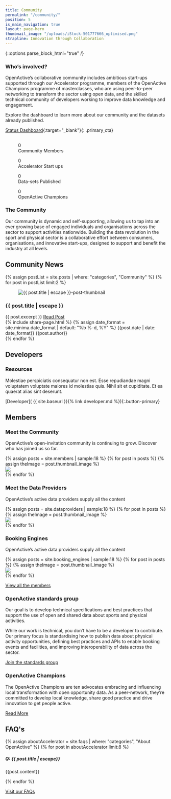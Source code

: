 ```yaml
---
title: Community
permalink: "/community/"
position: 5
is_main_navigation: true
layout: page-hero
thumbnail_image: "/uploads/iStock-501777666_optimised.png"
strapline: Innovation through Collaboration
---
```


{::options parse_block_html="true" /}

<!--  ---------------->
<!-- HERO -->
<!--  ---------------->
<article>
<div class="one">

### Who’s involved?

OpenActive’s collaborative community includes ambitious start-ups supported through our Accelerator programme, members of the OpenActive Champions programme of masterclasses, who are using peer-to-peer networking to transform the sector using open data, and the skilled technical community of developers working to improve data knowledge and engagement.

Explore the dashboard to learn more about our community and the datasets already published.

[Status Dashboard](http://status.openactive.io/){:target="_blank"}{: .primary_cta}

</div>
</article>


<!--  ---------------->
<!-- STATS ROW -->
<!--  ---------------->
<article class="invert stats-row title-row" markdown="0">
<h2 class="sub-heading-two"></h2>

<div class="four">
<figure>
<div class="wrap">
<div class="odometer com-members">0</div>
</div>
<figcaption>Community Members </figcaption>
</figure>
</div>

<div class="four">
<figure>
<div class="wrap">

<div class="odometer com-startups">0</div>
</div>
<figcaption>Accelerator Start ups </figcaption>

</figure>
</div>

<div class="four">
<figure>
<div class="wrap">

<div class="odometer com-published">0</div>
</div>
<figcaption>Data-sets Published </figcaption>

</figure>
</div>

<div class="four">
<figure>
<div class="wrap">

<div class="odometer com-champions">0</div>
</div>
<figcaption>OpenActive Champions </figcaption>

</figure>
</div>

</article>




<!--  ---------------->
<!-- TEXT BLOCK -->
<!--  ---------------->
<article>
<div class="one">

### The Community
Our community is dynamic and self-supporting, allowing us to tap into an ever growing base of engaged individuals and organisations across the sector to support activities nationwide. Building the data revolution in the sport and physical sector is a collaborative effort between consumers, organisations, and innovative start-ups, designed to support and benefit the industry at all levels.

</div>
</article>


<!--  ---------------->
<!-- NEWS -->
<!--  ---------------->
<article class="post-list title-row">
<h2 class="sub-heading-two"> Community News</h2>



{% assign postList = site.posts | where: "categories", "Community" %}
{% for post in postList limit:2 %}

<div class="two" id="post-{{ forloop.index }}">
<figure role="group">
<img src="{{post.thumbnail_image | relative_url}}" alt="{{ post.title | escape }}-post-thumbnail">
</figure>
<h3>{{ post.title | escape }}</h3>
<div class="subgrid brand-one-b">
<div class="two twoleft">
{{ post.excerpt }}
<a class="button-primary" href="{{ post.url | relative_url }}">Read Post</a>
</div>
<div class="two twoleft">
{% include share-page.html %}
{% assign date_format = site.minima.date_format | default: "%b %-d, %Y" %}
{{post.date | date: date_format}}
{{post.author}}
</div>
</div>
</div>
{% endfor %}
</article>


<!--  ---------------->
<!-- CALL TO ACTION -->
<!--  ---------------->
<article class="call_to_action--full-width">
<h2 class="sub-heading-two">Developers</h2>
<div class="one">

### Resources
Molestiae perspiciatis consequatur non est. Esse repudiandae magni voluptatem voluptate maiores id molestias quis. Nihil sit et cupiditate. Et ea quaerat alias sint deserunt.

[Developer]( {{ site.baseurl }}{% link developer.md %}){:.button-primary}


</div>
<figure>
<div class="triangle"></div>
<div class="stripe"></div>
<div style="background: url({{ site.baseurl }}/assets/images/sideplank.jpg)center center / cover no-repeat;"></div>
</figure>
</article>

<!--  ---------------->
<!-- MEMBERS -->
<!--  ---------------->
<article class="title-row">
<h2 class="sub-heading-two">Members</h2>
<div class="one">

### Meet the Community

OpenActive’s open-invitation community is continuing to grow. Discover who has joined us so far.

</div>
</article>
<article>
{% assign posts = site.members | sample:18 %}
{% for post in posts %}
{% assign theImage = post.thumbnail_image %}
<div class="six" data-tab="{{ forloop.index }}" markdown="0" >
<a  href="{{ post.url | relative_url }}"><img src="{{ theImage  | relative_url}}"/></a>
</div>
{% endfor %}
</article>
<article class="title-row">
<div class="one">

### Meet the Data Providers

OpenActive’s active data providers supply all the content

</div>
</article>
<article>
{% assign posts = site.dataproviders | sample:18 %}
{% for post in posts %}
{% assign theImage = post.thumbnail_image %}
<div class="six" data-tab="{{ forloop.index }}" markdown="0" >
<a  href="{{ post.url | relative_url }}"><img src="{{ theImage  | relative_url}}"/></a>
</div>
{% endfor %}
</article>
<article class="title-row">
<div class="one">

### Booking Engines

OpenActive’s active data providers supply all the content

</div>
</article>
<article>
{% assign posts = site.booking_engines | sample:18 %}
{% for post in posts %}
{% assign theImage = post.thumbnail_image %}
<div class="six" data-tab="{{ forloop.index }}" markdown="0" >
<a  href="{{ post.url | relative_url }}"><img src="{{ theImage  | relative_url}}"/></a>
</div>
{% endfor %}
</article>
<article>
<div class="one">
<p><a class="button-primary" href="{{ site.baseurl }}{% link members-page.md %}">View all the members</a></p>
    

### OpenActive standards group

Our goal is to develop technical specifications and best practices that support the use of open and shared data about sports and physical activities.

While our work is technical, you don’t have to be a developer to contribute. Our primary focus is standardising how to publish data about physical activity opportunities, defining best practices and APIs to enable booking events and facilities, and improving interoperability of data across the sector.


<p><a class="button-primary" href="https://www.w3.org/community/openactive/">Join the standards group</a></p>

</div>
</article>
<article>
<div class="one">

### OpenActive Champions

The OpenActive Champions are ten advocates embracing and influencing local transformation with open opportunity data. As a peer-network, they’re committed to develop local knowledge, share good practice and drive innovation to get people active.

<p><a class="button-primary" href="https://blog.openactive.io/openactive-champions-assemble-10-advocates-embrace-local-transformation-with-open-data-to-get-fe71c953fd31">Read More</a></p>


</div>
</article>

<!--  ---------------->
<!-- FAQS -->
<!--  ---------------->
<article class="faq-snippet title-row invert-2">
<h2 class="sub-heading-two">FAQ's</h2>
<div class="one">
{% assign aboutAccelerator = site.faqs | where: "categories", "About OpenActive" %}
{% for post in aboutAccelerator limit:8 %}

<div class=" show_hide">
<h5>Q: {{ post.title | escape}}</h5>
<div class="slidingDiv">
{{post.content}}
</div>
</div>

{% endfor %}
</div>
<div class="one">
<p><a class="button-primary" href="{{ site.baseurl }}{% link faqs.md %}">Visit
our FAQs</a></p>
</div>
</article>